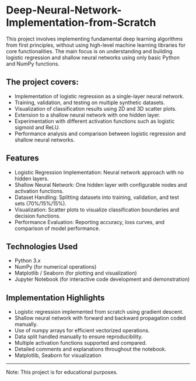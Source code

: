 # Deep-Neural-Network-Implementation-from-Scratch
This project involves implementing fundamental deep learning algorithms from first principles, without using high-level machine learning libraries for core functionalities. The main focus is on understanding and building logistic regression and shallow neural networks using only basic Python and NumPy functions.

## The project covers:

- Implementation of logistic regression as a single-layer neural network.
- Training, validation, and testing on multiple synthetic datasets.
- Visualization of classification results using 2D and 3D scatter plots.
- Extension to a shallow neural network with one hidden layer.
- Experimentation with different activation functions such as logistic sigmoid and ReLU.
- Performance analysis and comparison between logistic regression and shallow neural networks.

## Features
- Logistic Regression Implementation: Neural network approach with no hidden layers.
- Shallow Neural Network: One hidden layer with configurable nodes and activation functions.
- Dataset Handling: Splitting datasets into training, validation, and test sets (70%/15%/15%).
- Visualization: Scatter plots to visualize classification boundaries and decision functions.
- Performance Evaluation: Reporting accuracy, loss curves, and comparison of model performance.

## Technologies Used
- Python 3.x
- NumPy (for numerical operations)
- Matplotlib / Seaborn (for plotting and visualization)
- Jupyter Notebook (for interactive code development and demonstration)
  
## Implementation Highlights
- Logistic regression implemented from scratch using gradient descent.
- Shallow neural network with forward and backward propagation coded manually.
- Use of numpy arrays for efficient vectorized operations.
- Data split handled manually to ensure reproducibility.
- Multiple activation functions supported and compared.
- Detailed comments and explanations throughout the notebook.
- Matplotlib, Seaborn for visualization


-------------------------------------------------------------------------------------------------------

Note: This project is for educational purposes.


